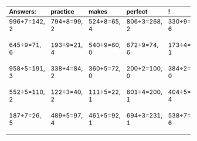 | Answers: | practice | makes | perfect | ! |
| :--- | :--- | :--- | :--- | :--- |
| 996÷7=142, 2 | 794÷8=99, 2 | 524÷8=65, 4 | 806÷3=268, 2 | 330÷9=36, 6 | 
|   |   |   |   |   | 
|   |   |   |   |   | 
|   |   |   |   |   | 
| 645÷9=71, 6 | 193÷9=21, 4 | 540÷9=60, 0 | 672÷9=74, 6 | 173÷4=43, 1 | 
|   |   |   |   |   | 
|   |   |   |   |   | 
|   |   |   |   |   | 
| 958÷5=191, 3 | 338÷4=84, 2 | 360÷5=72, 0 | 200÷2=100, 0 | 384÷2=192, 0 | 
|   |   |   |   |   | 
|   |   |   |   |   | 
|   |   |   |   |   | 
| 552÷5=110, 2 | 122÷3=40, 2 | 111÷5=22, 1 | 801÷4=200, 1 | 404÷5=80, 4 | 
|   |   |   |   |   | 
|   |   |   |   |   | 
|   |   |   |   |   | 
| 187÷7=26, 5 | 489÷5=97, 4 | 461÷5=92, 1 | 694÷3=231, 1 | 538÷7=76, 6 | 
|   |   |   |   |   | 
|   |   |   |   |   | 
|   |   |   |   |   | 
